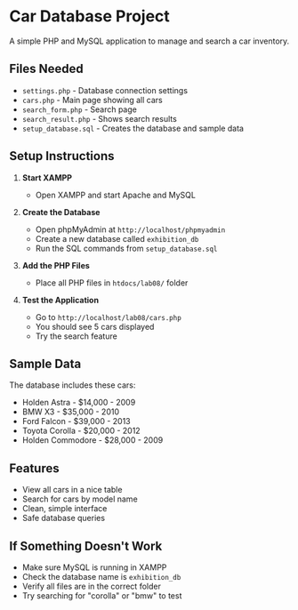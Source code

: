 # Car Database Project

A simple PHP and MySQL application to manage and search a car inventory.

## Files Needed

- `settings.php` - Database connection settings
- `cars.php` - Main page showing all cars
- `search_form.php` - Search page
- `search_result.php` - Shows search results
- `setup_database.sql` - Creates the database and sample data

## Setup Instructions

1. **Start XAMPP**
   - Open XAMPP and start Apache and MySQL

2. **Create the Database**
   - Open phpMyAdmin at `http://localhost/phpmyadmin`
   - Create a new database called `exhibition_db`
   - Run the SQL commands from `setup_database.sql`

3. **Add the PHP Files**
   - Place all PHP files in `htdocs/lab08/` folder

4. **Test the Application**
   - Go to `http://localhost/lab08/cars.php`
   - You should see 5 cars displayed
   - Try the search feature

## Sample Data

The database includes these cars:
- Holden Astra - $14,000 - 2009
- BMW X3 - $35,000 - 2010  
- Ford Falcon - $39,000 - 2013
- Toyota Corolla - $20,000 - 2012
- Holden Commodore - $28,000 - 2009

## Features

- View all cars in a nice table
- Search for cars by model name
- Clean, simple interface
- Safe database queries

## If Something Doesn't Work

- Make sure MySQL is running in XAMPP
- Check the database name is `exhibition_db`
- Verify all files are in the correct folder
- Try searching for "corolla" or "bmw" to test

